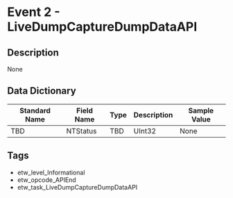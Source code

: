 # Event 2 - LiveDumpCaptureDumpDataAPI

## Description
None

## Data Dictionary
|Standard Name|Field Name|Type|Description|Sample Value|
|---|---|---|---|---|
|TBD|NTStatus|TBD|UInt32|None|None|

## Tags
* etw_level_Informational
* etw_opcode_APIEnd
* etw_task_LiveDumpCaptureDumpDataAPI